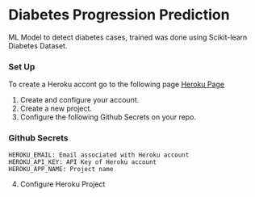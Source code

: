 # Diabetes Progression Prediction

ML Model to detect diabetes cases, trained was done using Scikit-learn Diabetes Dataset.

### Set Up

To create a Heroku accont go to the following page [Heroku Page](https://heroku.com)

1. Create and configure your account.
2. Create a new project.
3. Configure the following Github Secrets on your repo.

### Github Secrets

```
HEROKU_EMAIL: Email associated with Heroku account
HEROKU_API_KEY: API Key of Heroku account
HEROKU_APP_NAME: Project name
```

4. Configure Heroku Project
